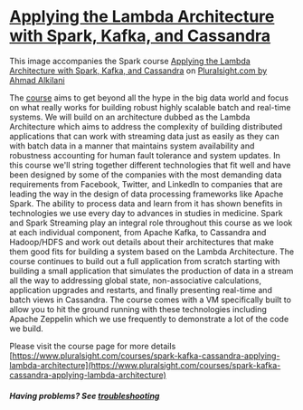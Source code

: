 # [Applying the Lambda Architecture with Spark, Kafka, and Cassandra](https://www.pluralsight.com/courses/spark-kafka-cassandra-applying-lambda-architecture)

This image accompanies the Spark course [Applying the Lambda Architecture with Spark, Kafka, and Cassandra](https://www.pluralsight.com/courses/spark-kafka-cassandra-applying-lambda-architecture) on [Pluralsight.com by Ahmad Alkilani](https://www.pluralsight.com/authors/ahmad-alkilani)

The [course](https://www.pluralsight.com/courses/spark-kafka-cassandra-applying-lambda-architecture) aims to get beyond all the hype in the big data world and focus on what really works for building robust highly scalable batch and real-time systems. We will build on an architecture dubbed as the Lambda Architecture which aims to address the complexity of building distributed applications that can work with streaming data just as easily as they can with batch data in a manner that maintains system availability and robustness accounting for human fault tolerance and system updates. In this course we'll string together different technologies that fit well and have been designed by some of the companies with the most demanding data requirements from Facebook, Twitter, and LinkedIn to companies that are leading the way in the design of data processing frameworks like Apache Spark. The ability to process data and learn from it has shown benefits in technologies we use every day to advances in studies in medicine. Spark and Spark Streaming play an integral role throughout this course as we look at each individual component, from Apache Kafka, to Cassandra and Hadoop/HDFS and work out details about their architectures that make them good fits for building a system based on the Lambda Architecture. The course continues to build out a full application from scratch starting with building a small application that simulates the production of data in a stream all the way to addressing global state, non-associative calculations, application upgrades and restarts, and finally presenting real-time and batch views in Cassandra. The course comes with a VM specifically built to allow you to hit the ground running with these technologies including Apache Zeppelin which we use frequently to demonstrate a lot of the code we build.

Please visit the course page for more details [https://www.pluralsight.com/courses/spark-kafka-cassandra-applying-lambda-architecture](https://www.pluralsight.com/courses/spark-kafka-cassandra-applying-lambda-architecture)

##### Having problems? See [troubleshooting](https://github.com/aalkilani/spark-kafka-cassandra-applying-lambda-architecture/blob/master/vagrant/troubleshooting.md)
